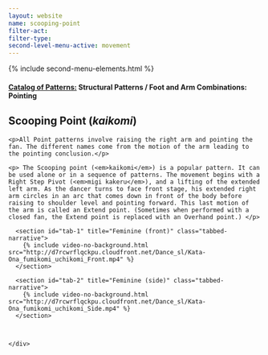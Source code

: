 ```yaml
---
layout: website
name: scooping-point
filter-act:
filter-type:
second-level-menu-active: movement
---
```

{% include second-menu-elements.html %}

<main class="page-content">
  <div class="text-container">
    <h4><a href="/movement/">Catalog of Patterns:</a> Structural Patterns / Foot and Arm Combinations: Pointing</h4>
    <h2>Scooping Point (<em>kaikomi</em>)</h2>

    <p>All Point patterns involve raising the right arm and pointing the fan. The different names come from the motion of the arm leading to the pointing conclusion.</p>

    <p> The Scooping point (<em>kaikomi</em>) is a popular pattern. It can be used alone or in a sequence of patterns. The movement begins with a Right Step Pivot (<em>migi kakeru</em>), and a lifting of the extended left arm. As the dancer turns to face front stage, his extended right arm circles in an arc that comes down in front of the body before raising to shoulder level and pointing forward. This last motion of the arm is called an Extend point. (Sometimes when performed with a closed fan, the Extend point is replaced with an Overhand point.) </p>

  </div>


<div class="tabs-container">
  <div class="tabs-container__links">
    <div class="wrapper">
      <div id="tabs"></div>
    </div>
  </div>
  <div class="tabs-container__content">
    <div class="wrapper">

      <section id="tab-1" title="Feminine (front)" class="tabbed-narrative">
        {% include video-no-background.html src="http://d7rcwrflqckpu.cloudfront.net/Dance_sl/Kata-Ona_fumikomi_uchikomi_Front.mp4" %}
      </section>

      <section id="tab-2" title="Feminine (side)" class="tabbed-narrative">
        {% include video-no-background.html src="http://d7rcwrflqckpu.cloudfront.net/Dance_sl/Kata-Ona_fumikomi_uchikomi_Side.mp4" %}
      </section>



    </div>
  </div>
</div>
</main>
